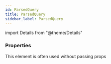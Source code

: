 ```yaml
---
id: ParsedQuery
title: ParsedQuery
sidebar_label: ParsedQuery
---
```


import Details from "@theme/Details"




### Properties

This element is often used without passing props

